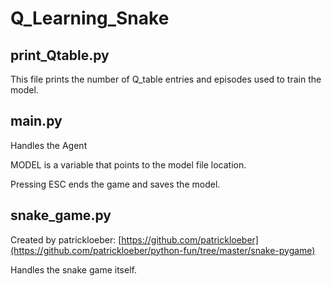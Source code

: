 # Q_Learning_Snake

## print_Qtable.py
This file prints the number of Q_table entries and episodes used to train the model.

## main.py
Handles the Agent

MODEL is a variable that points to the model file location.

Pressing ESC ends the game and saves the model.

## snake_game.py
Created by patrickloeber: [https://github.com/patrickloeber](https://github.com/patrickloeber/python-fun/tree/master/snake-pygame)

Handles the snake game itself.
